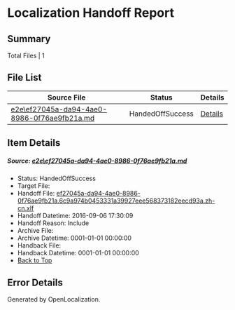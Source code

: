 # <a name='report-top'></a> Localization Handoff Report

## Summary
 Total Files | 1

## File List
 Source File | Status | Details 
 ----------- | ------ | ------- 
 [e2e\ef27045a-da94-4ae0-8986-0f76ae9fb21a.md](https://github.com/OpenLocalizationTestOrg/ol-test0/blob/173a65dc9fd4c5abe220565994e703c366c370f0/e2e/ef27045a-da94-4ae0-8986-0f76ae9fb21a.md) | HandedOffSuccess | [Details](#3059eb38b4262bd0002f149ecebb27c1449b09e65)

## Item Details
##### <a name='3059eb38b4262bd0002f149ecebb27c1449b09e65'></a> Source: [e2e\ef27045a-da94-4ae0-8986-0f76ae9fb21a.md](https://github.com/OpenLocalizationTestOrg/ol-test0/blob/173a65dc9fd4c5abe220565994e703c366c370f0/e2e/ef27045a-da94-4ae0-8986-0f76ae9fb21a.md)
* Status: HandedOffSuccess
* Target File: 
* Handoff File: [ef27045a-da94-4ae0-8986-0f76ae9fb21a.6c9a974b0453331a39927eee568373182eecd93a.zh-cn.xlf](https://github.com/OpenLocalizationTestOrg/ol-test0-handoff/blob/4fed0eb3de504f875ec5202104b2bae5d9639557/ol-handoff/OpenLocalizationTestOrg/ol-test0-zhcn/ci/ht/ef27045a-da94-4ae0-8986-0f76ae9fb21a.6c9a974b0453331a39927eee568373182eecd93a.zh-cn.xlf)
* Handoff Datetime: 2016-09-06 17:30:09
* Handoff Reason: Include
* Archive File: 
* Archive Datetime: 0001-01-01 00:00:00
* Handback File: 
* Handback Datetime: 0001-01-01 00:00:00
* [Back to Top](#report-top)


## Error Details

Generated by OpenLocalization.
